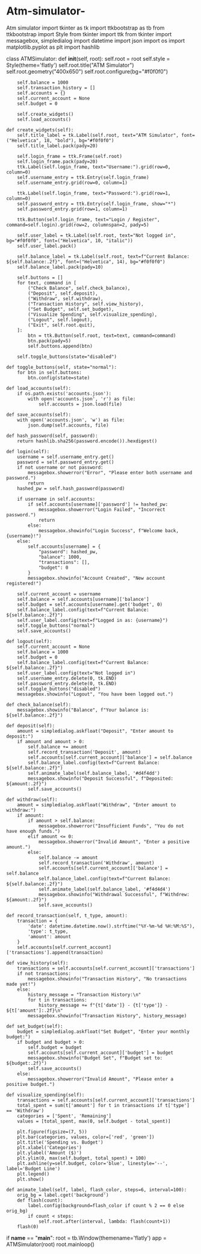 # Atm-simulator-
Atm simulator 
import tkinter as tk
import ttkbootstrap as tb
from ttkbootstrap import Style
from tkinter import ttk
from tkinter import messagebox, simpledialog
import datetime
import json
import os
import matplotlib.pyplot as plt
import hashlib

class ATMSimulator:
    def __init__(self, root):
        self.root = root
        self.style = Style(theme='flatly')
        self.root.title("ATM Simulator")
        self.root.geometry("400x650")
        self.root.configure(bg="#f0f0f0")

        self.balance = 1000
        self.transaction_history = []
        self.accounts = {}
        self.current_account = None
        self.budget = 0

        self.create_widgets()
        self.load_accounts()

    def create_widgets(self):
        self.title_label = tk.Label(self.root, text="ATM Simulator", font=("Helvetica", 18, "bold"), bg="#f0f0f0")
        self.title_label.pack(pady=20)

        self.login_frame = ttk.Frame(self.root)
        self.login_frame.pack(pady=20)
        ttk.Label(self.login_frame, text="Username:").grid(row=0, column=0)
        self.username_entry = ttk.Entry(self.login_frame)
        self.username_entry.grid(row=0, column=1)

        ttk.Label(self.login_frame, text="Password:").grid(row=1, column=0)
        self.password_entry = ttk.Entry(self.login_frame, show="*")
        self.password_entry.grid(row=1, column=1)

        ttk.Button(self.login_frame, text="Login / Register", command=self.login).grid(row=2, columnspan=2, pady=5)

        self.user_label = tk.Label(self.root, text="Not logged in", bg="#f0f0f0", font=("Helvetica", 10, "italic"))
        self.user_label.pack()

        self.balance_label = tk.Label(self.root, text=f"Current Balance: ${self.balance:.2f}", font=("Helvetica", 14), bg="#f0f0f0")
        self.balance_label.pack(pady=10)

        self.buttons = []
        for text, command in [
            ("Check Balance", self.check_balance),
            ("Deposit", self.deposit),
            ("Withdraw", self.withdraw),
            ("Transaction History", self.view_history),
            ("Set Budget", self.set_budget),
            ("Visualize Spending", self.visualize_spending),
            ("Logout", self.logout),
            ("Exit", self.root.quit),
        ]:
            btn = ttk.Button(self.root, text=text, command=command)
            btn.pack(pady=5)
            self.buttons.append(btn)

        self.toggle_buttons(state="disabled")

    def toggle_buttons(self, state="normal"):
        for btn in self.buttons:
            btn.config(state=state)

    def load_accounts(self):
        if os.path.exists('accounts.json'):
            with open('accounts.json', 'r') as file:
                self.accounts = json.load(file)

    def save_accounts(self):
        with open('accounts.json', 'w') as file:
            json.dump(self.accounts, file)

    def hash_password(self, password):
        return hashlib.sha256(password.encode()).hexdigest()

    def login(self):
        username = self.username_entry.get()
        password = self.password_entry.get()
        if not username or not password:
            messagebox.showerror("Error", "Please enter both username and password.")
            return
        hashed_pw = self.hash_password(password)

        if username in self.accounts:
            if self.accounts[username]['password'] != hashed_pw:
                messagebox.showerror("Login Failed", "Incorrect password.")
                return
            else:
                messagebox.showinfo("Login Success", f"Welcome back, {username}!")
        else:
            self.accounts[username] = {
                "password": hashed_pw,
                "balance": 1000,
                "transactions": [],
                "budget": 0
            }
            messagebox.showinfo("Account Created", "New account registered!")

        self.current_account = username
        self.balance = self.accounts[username]['balance']
        self.budget = self.accounts[username].get('budget', 0)
        self.balance_label.config(text=f"Current Balance: ${self.balance:.2f}")
        self.user_label.config(text=f"Logged in as: {username}")
        self.toggle_buttons("normal")
        self.save_accounts()

    def logout(self):
        self.current_account = None
        self.balance = 1000
        self.budget = 0
        self.balance_label.config(text=f"Current Balance: ${self.balance:.2f}")
        self.user_label.config(text="Not logged in")
        self.username_entry.delete(0, tk.END)
        self.password_entry.delete(0, tk.END)
        self.toggle_buttons("disabled")
        messagebox.showinfo("Logout", "You have been logged out.")

    def check_balance(self):
        messagebox.showinfo("Balance", f"Your balance is: ${self.balance:.2f}")

    def deposit(self):
        amount = simpledialog.askfloat("Deposit", "Enter amount to deposit:")
        if amount and amount > 0:
            self.balance += amount
            self.record_transaction('Deposit', amount)
            self.accounts[self.current_account]['balance'] = self.balance
            self.balance_label.config(text=f"Current Balance: ${self.balance:.2f}")
            self.animate_label(self.balance_label, '#d4f4dd')
            messagebox.showinfo("Deposit Successful", f"Deposited: ${amount:.2f}")
            self.save_accounts()

    def withdraw(self):
        amount = simpledialog.askfloat("Withdraw", "Enter amount to withdraw:")
        if amount:
            if amount > self.balance:
                messagebox.showerror("Insufficient Funds", "You do not have enough funds.")
            elif amount <= 0:
                messagebox.showerror("Invalid Amount", "Enter a positive amount.")
            else:
                self.balance -= amount
                self.record_transaction('Withdraw', amount)
                self.accounts[self.current_account]['balance'] = self.balance
                self.balance_label.config(text=f"Current Balance: ${self.balance:.2f}")
                self.animate_label(self.balance_label, '#f4d4d4')
                messagebox.showinfo("Withdrawal Successful", f"Withdrew: ${amount:.2f}")
                self.save_accounts()

    def record_transaction(self, t_type, amount):
        transaction = {
            'date': datetime.datetime.now().strftime("%Y-%m-%d %H:%M:%S"),
            'type': t_type,
            'amount': amount
        }
        self.accounts[self.current_account]['transactions'].append(transaction)

    def view_history(self):
        transactions = self.accounts[self.current_account]['transactions']
        if not transactions:
            messagebox.showinfo("Transaction History", "No transactions made yet!")
        else:
            history_message = "Transaction History:\n"
            for t in transactions:
                history_message += f"{t['date']} - {t['type']} - ${t['amount']:.2f}\n"
            messagebox.showinfo("Transaction History", history_message)

    def set_budget(self):
        budget = simpledialog.askfloat("Set Budget", "Enter your monthly budget:")
        if budget and budget > 0:
            self.budget = budget
            self.accounts[self.current_account]['budget'] = budget
            messagebox.showinfo("Budget Set", f"Budget set to: ${budget:.2f}")
            self.save_accounts()
        else:
            messagebox.showerror("Invalid Amount", "Please enter a positive budget.")

    def visualize_spending(self):
        transactions = self.accounts[self.current_account]['transactions']
        total_spent = sum(t['amount'] for t in transactions if t['type'] == 'Withdraw')
        categories = ['Spent', 'Remaining']
        values = [total_spent, max(0, self.budget - total_spent)]

        plt.figure(figsize=(7, 5))
        plt.bar(categories, values, color=['red', 'green'])
        plt.title('Spending vs. Budget')
        plt.xlabel('Categories')
        plt.ylabel('Amount ($)')
        plt.ylim(0, max(self.budget, total_spent) + 100)
        plt.axhline(y=self.budget, color='blue', linestyle='--', label='Budget Line')
        plt.legend()
        plt.show()

    def animate_label(self, label, flash_color, steps=6, interval=100):
        orig_bg = label.cget('background')
        def flash(count):
            label.config(background=flash_color if count % 2 == 0 else orig_bg)
            if count < steps:
                self.root.after(interval, lambda: flash(count+1))
        flash(0)

if __name__ == "__main__":
    root = tb.Window(themename='flatly')
    app = ATMSimulator(root)
    root.mainloop()
